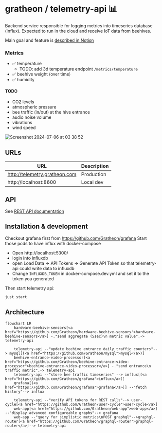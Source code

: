 # gratheon / telemetry-api 📊
Backend service responsible for logging metrics into timeseries database (influx).
Expected to run in the cloud and receive IoT data from beehives.

Main goal and feature is [described in Notion](https://gratheon.notion.site/Telemetry-API-5d60632841534620ba56d1bb296af98b)

### Metrics
- ✅ temperature
  - TODO: add 3d temperature endpoint `/metrics/temperature`
- ✅ beehive weight (over time)
- ✅ humidity

#### TODO
- CO2 levels
- atmospheric pressure
- bee traffic (in/out) at the hive entrance
- audio noise volume
- vibrations
- wind speed

![Screenshot 2024-07-06 at 03 38 52](https://github.com/Gratheon/telemetry-api/assets/445122/56622ecb-95bc-46ed-a23a-e2dd18feeeec)


## URLs
| URL | Description |
| --- | --- |
| http://telemetry.gratheon.com | Production |
| http://localhost:8600 | Local dev |


## API
See [REST API documentation](https://gratheon.com/docs/API/REST%20APIs)

## Installation & development
Checkout grafana first from https://github.com/Gratheon/grafana
Start those pods to have influx with docker-compose
- Open http://localhost:5300/
- login into influxdb
- open Load Data -> API Tokens -> Generate API Token so that telemetry-api could write data to influxdb
- Change `INFLUXDB_TOKEN` in docker-compose.dev.yml and set it to the token you generated

Then start telemetry api:
```bash
just start
```

## Architecture

```mermaid
flowchart LR
	hardware-beehive-sensors[<a href="https://github.com/Gratheon/hardware-beehive-sensors">hardware-beehive-sensors</a>] -."send aggregate (5sec)\n metric value".-> telemetry-api

	telemetry-api --"update beehive entrance daily traffic counters"--> mysql[(<a href="https://github.com/Gratheon/mysql">mysql</a>)]
	beehive-entrance-video-processor[<a href="https://github.com/Gratheon/beehive-entrance-video-processor">beehive-entrance-video-processor</a>] -."send entrance\n traffic metric".-> telemetry-api
	telemetry-api --"store bee traffic timeseries" --> influx[(<a href="https://github.com/Gratheon/grafana">influx</a>)]
	grafana[(<a href="https://github.com/Gratheon/grafana">grafana</a>)] --"fetch history"--> influx

	telemetry-api --"verify API tokens for REST calls"--> user-cycle[<a href="https://github.com/Gratheon/user-cycle">user-cycle</a>]
	web-app[<a href="https://github.com/Gratheon/web-app">web-app</a>] --"display advanced configureable graphs"--> grafana
	web-app --"query for simplistic metrics\nPOST graphql"-->graphql-router[<a href="https://github.com/Gratheon/graphql-router">graphql-router</a>]--> telemetry-api

```